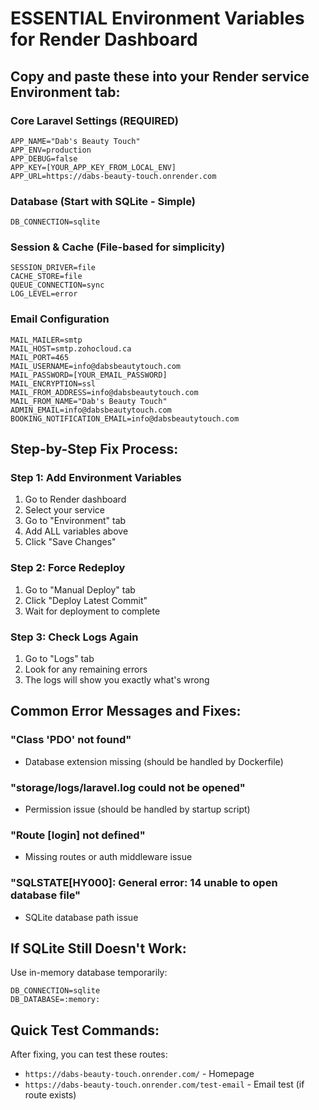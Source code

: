 # ESSENTIAL Environment Variables for Render Dashboard

## Copy and paste these into your Render service Environment tab:

### Core Laravel Settings (REQUIRED)
```
APP_NAME="Dab's Beauty Touch"
APP_ENV=production
APP_DEBUG=false
APP_KEY=[YOUR_APP_KEY_FROM_LOCAL_ENV]
APP_URL=https://dabs-beauty-touch.onrender.com
```

### Database (Start with SQLite - Simple)
```
DB_CONNECTION=sqlite
```

### Session & Cache (File-based for simplicity)
```
SESSION_DRIVER=file
CACHE_STORE=file
QUEUE_CONNECTION=sync
LOG_LEVEL=error
```

### Email Configuration
```
MAIL_MAILER=smtp
MAIL_HOST=smtp.zohocloud.ca
MAIL_PORT=465
MAIL_USERNAME=info@dabsbeautytouch.com
MAIL_PASSWORD=[YOUR_EMAIL_PASSWORD]
MAIL_ENCRYPTION=ssl
MAIL_FROM_ADDRESS=info@dabsbeautytouch.com
MAIL_FROM_NAME="Dab's Beauty Touch"
ADMIN_EMAIL=info@dabsbeautytouch.com
BOOKING_NOTIFICATION_EMAIL=info@dabsbeautytouch.com
```

## Step-by-Step Fix Process:

### Step 1: Add Environment Variables
1. Go to Render dashboard
2. Select your service
3. Go to "Environment" tab  
4. Add ALL variables above
5. Click "Save Changes"

### Step 2: Force Redeploy
1. Go to "Manual Deploy" tab
2. Click "Deploy Latest Commit"
3. Wait for deployment to complete

### Step 3: Check Logs Again
1. Go to "Logs" tab
2. Look for any remaining errors
3. The logs will show you exactly what's wrong

## Common Error Messages and Fixes:

### "Class 'PDO' not found"
- Database extension missing (should be handled by Dockerfile)

### "storage/logs/laravel.log could not be opened"
- Permission issue (should be handled by startup script)

### "Route [login] not defined"
- Missing routes or auth middleware issue

### "SQLSTATE[HY000]: General error: 14 unable to open database file"
- SQLite database path issue

## If SQLite Still Doesn't Work:
Use in-memory database temporarily:
```
DB_CONNECTION=sqlite
DB_DATABASE=:memory:
```

## Quick Test Commands:
After fixing, you can test these routes:
- `https://dabs-beauty-touch.onrender.com/` - Homepage
- `https://dabs-beauty-touch.onrender.com/test-email` - Email test (if route exists)
